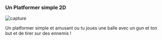 ### Un Platformer simple 2D

![capture](https://github.com/user-attachments/assets/bd2a02da-f8cb-4e39-9770-9111b1345264)

Un platformer simple et amusant ou tu joues une balle avec un gun et ton but et de tirer sur des ennemis !
